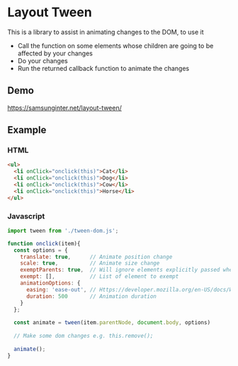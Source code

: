 # Layout Tween

This is a library to assist in animating changes to the DOM, to use it

* Call the function on some elements whose children are going to be affected by your changes
* Do your changes
* Run the returned callback function to animate the changes

## Demo

https://samsunginter.net/layout-tween/

## Example

### HTML
```html
<ul>
  <li onClick="onclick(this)">Cat</li>
  <li onClick="onclick(this)">Dog</li>
  <li onClick="onclick(this)">Cow</li>
  <li onClick="onclick(this)">Horse</li>
</ul>
```

### Javascript
```Javascript
import tween from './tween-dom.js';

function onclick(item){
  const options = {
    translate: true,      // Animate position change
    scale: true,          // Animate size change
    exemptParents: true,  // Will ignore elements explicitly passed when they are matched as a child of another element.
    exempt: [],           // List of element to exempt 
    animationOptions: {
      easing: 'ease-out', // Https://developer.mozilla.org/en-US/docs/Web/API/Element/animate#Parameters
      duration: 500       // Animation duration
    }
  };
  
  const animate = tween(item.parentNode, document.body, options)
  
  // Make some dom changes e.g. this.remove();
  
  animate();
}

```
